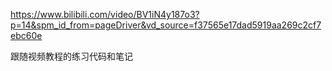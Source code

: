 https://www.bilibili.com/video/BV1iN4y187o3?p=14&spm_id_from=pageDriver&vd_source=f37565e17dad5919aa269c2cf7ebc60e

跟随视频教程的练习代码和笔记
